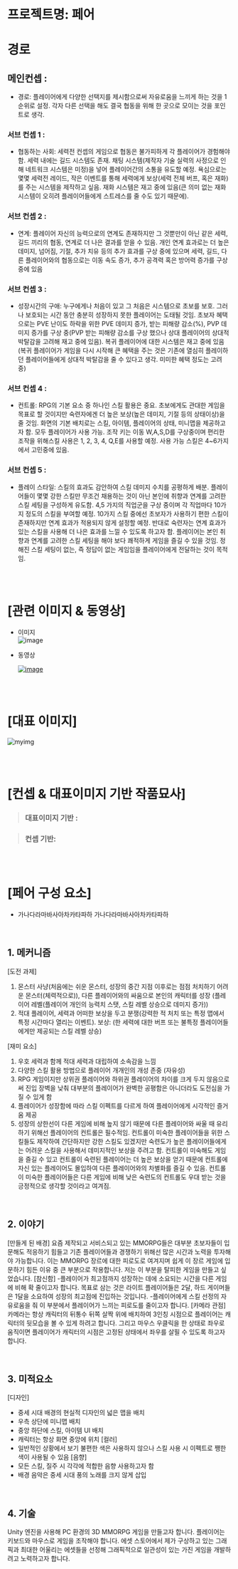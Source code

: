 # 프로젝트명: 페어

# 경로

## 메인컨셉 :

- 경로: 플레이어에게 다양한 선택지를 제시함으로써 자유로움을 느끼게 하는 것을 1순위로 설정. 각자 다른 선택을 해도 결국 협동을 위해 한 곳으로 모이는 것을 포인트로 생각.

### 서브 컨셉 1 :

- 협동하는 사회: 세력전 컨셉의 게임으로 협동은 불가피하게 각 플레이어가 경험해야함. 세력 내에는 길드 시스템도 존재. 채팅 시스템(제작자 기술 실력의 사정으로 인해 네트워크 시스템은 미정)을 넣어 플레이어간의 소통을 유도할 예정. 욕심으로는 몇몇 세력전 레이드, 작은 이벤트를 통해 세력에게 보상(세력 전체 버프, 혹은 재화)를 주는 시스템을 제작하고 싶음. 재화 시스템은 재고 중에 있음(큰 의미 없는 재화 시스템이 오히려 플레이어들에게 스트레스를 줄 수도 있기 때문에).

### 서브 컨셉 2 :

- 연계: 플레이어 자신의 능력으로의 연계도 존재하지만 그 것뿐만이 아닌 같은 세력, 길드 끼리의 협동, 연계로 더 나은 결과를 얻을 수 있음. 개인 연계 효과로는 더 높은 데미지, 넘어짐, 기절, 추가 치유 등의 추가 효과를 구상 중에 있으며 세력, 길드, 다른 플레이어와의 협동으로는 이동 속도 증가, 추가 공격력 혹은 방어력 증가를 구상 중에 있음

### 서브 컨셉 3 :

- 성장시간의 구애: 누구에게나 처음이 있고 그 처음은 시스템으로 초보를 보호. 그러나 보호되는 시간 동안 충분히 성장하지 못한 플레이어는 도태될 것임. 초보자 혜택으로는 PVE 난이도 하락을 위한 PVE 데미지 증가, 받는 피해량 감소(%), PVP 데미지 증가를 구상 중(PVP 받는 피해량 감소를 구상 했으나 상대 플레이어의 상대적 박탈감을 고려해 재고 중에 있음). 복귀 플레이어에 대한 시스템은 재고 중에 있음(복귀 플레이어가 게임을 다시 시작해 큰 혜택을 주는 것은 기존에 열심히 플레이하던 플레이어들에게 상대적 박탈감을 줄 수 있다고 생각. 미미한 혜택 정도는 고려 중)

### 서브 컨셉 4 :

- 컨트롤: RPG의 기본 요소 중 하나인 스킬 활용은 중요. 초보에게도 관대한 게임을 목표로 할 것이지만 숙련자에겐 더 높은 보상(높은 데미지, 기절 등의 상태이상)을 줄 것임. 화면의 기본 배치로는 스킬, 아이템, 플레이어의 상태, 미니맵을 제공하고자 함. 모두 플레이어가 사용 가능. 조작 키는 이동 W,A,S,D를 구상중이며 편리한 조작을 위해스킬 사용은 1, 2, 3, 4, Q,E를 사용할 예정. 사용 가능 스킬은 4~6가지에서 고민중에 있음.

### 서브 컨셉 5 :

- 플레이 스타일: 스킬의 효과도 감안하여 스킬 데미지 수치를 공평하게 배분. 플레이어들이 몇몇 강한 스킬만 무조건 채용하는 것이 아닌 본인에 취향과 연계를 고려한 스킬 세팅을 구성하게 유도함. 4,5 가지의 직업군을 구상 중이며 각 직업마다 10가지 정도의 스킬을 부여할 예정. 10가지 스킬 중에선 초보자가 사용하기 편한 스킬이 존재하지만 연계 효과가 적용되지 않게 설정할 예정. 반대로 숙련자는 연계 효과가 있는 스킬을 사용해 더 나은 효과를 느낄 수 있도록 하고자 함. 플레이어는 본인 취향과 연계를 고려한 스킬 세팅을 해야 보다 쾌적하게 게임을 즐길 수 있을 것임. 정해진 스킬 세팅이 없는, 즉 정답이 없는 게임임을 플레이어에게 전달하는 것이 목적임.

<br><br>

# [관련 이미지 & 동영상]

- 이미지  
  ![image](https://github.com/Hixdxd/fair/assets/127164236/73803388-ed3c-4dee-bf03-a3b0b70f700c)
- 동영상


  [![image](https://github.com/Hixdxd/fair/assets/127164236/aa10d628-79b6-46df-9cd5-3a70b4ffa74c)
](https://youtu.be/_eTwBvTUYiY?si=zVM2_WZt3YGK2b9w)

<br><br>

# [대표 이미지]

![myimg](https://github.com/Hixdxd/fair/assets/127164236/e71b96ad-c0cc-42b1-a6f7-73e9293624b5)


<br><br>

# [컨셉 & 대표이미지 기반 작품묘사]

> ### 대표이미지 기반 :

> ### 컨셉 기반:

<br><br>

# [페어 구성 요소]

- 가나다라마바사아차카타파하 가나다라마바사아차카타파하

<br>

## 1. 메커니즘

[도전 과제]

1) 몬스터 사냥(처음에는 쉬운 몬스터, 성장의 중간 지점 이후로는 점점 처치하기 어려운 몬스터(체력적으로)), 다른 플레이어와의 싸움으로 본인의 캐릭터를 성장 (플레이어 레벨(플레이어 개인의 능력치 스탯, 스킬 레벨 상승으로 데미지 증가))
2) 적대 플레이어, 세력과 어떠한 보상을 두고 분쟁(강력한 적 처치 또는 특정 맵에서 특정 시간마다 열리는 이벤트). 보상: (한 세력에 대한 버프 또는 불특정 플레이어들에게만 제공되는 스킬 레벨 상승)

[재미 요소]

1) 우호 세력과 함께 적대 세력과 대립하여 소속감을 느낌
2) 다양한 스킬 활용 방법으로 플레이어 개개인의 개성 존중 (자유성)
3) RPG 게임이지만 상위권 플레이어와 하위권 플레이어의 차이를 크게 두지 않음으로써 진입 장벽을 낮춰 대부분의 플레이어가 완벽한 공평함은 아니더라도 도전심을 가질 수 있게 함
4) 플레이어가 성장함에 따라 스킬 이펙트를 다르게 하여 플레이어에게 시각적인 즐거움 제공
5) 성장의 상한선이 다른 게임에 비해 높지 않기 때문에 다른 플레이어와 싸울 때 유리하기 위해선 플레이어의 컨트롤은 필수적임. 컨트롤이 미숙한 플레이어들을 위한 스킬들도 제작하여 간단하지만 강한 스킬도 있겠지만 숙련도가 높은 플레이어들에게는 어려운 스킬을 사용해서 데미지적인 보상을 주려고 함. 컨트롤이 미숙해도 게임을 즐길 수 있고 컨트롤이 숙련된 플레이어는 더 높은 보상을 얻기 때문에 컨트롤에 자신 있는 플레이어도 몰입하여 다른 플레이어와의 차별화를 즐길 수 있음. 컨트롤이 미숙한 플레이어들은 다른 게임에 비해 낮은 숙련도의 컨트롤도 우대 받는 것을 긍정적으로 생각할 것이라고 여겨짐. 

<br>

## 2. 이야기

[만들게 된 배경]
요즘 제작되고 서비스되고 있는 MMORPG들은 대부분 초보자들이 입문해도 적응하기 힘들고 기존 플레이어들과 경쟁하기 위해선 많은 시간과 노력을 투자해야 가능합니다. 이는 MMORPG 장르에 대한 피로도로 여겨지며 쉽게 이 장르 게임에 입문하기 힘든 이유 중 큰 부분으로 작용합니다. 저는 이 부분을 탈피한 게임을 만들고 싶었습니다.
[참신함]
-플레이어가 최고점까지 성장하는 데에 소요되는 시간을 다른 게임에 비해 확 줄이고자 합니다. 목표로 삼는 것은 라이트 플레이어들은 2달, 하드 게이머들은 1달을 소요하여 성장의 최고점에 진입하는 것입니다.
-플레이어에게 스킬 선정의 자유로움을 줘 이 부분에서 플레이어가 느끼는 피로도를 줄이고자 합니다.
[카메라 관점] 
카메라는 항상 캐릭터의 뒤통수 뒤쪽 살짝 위에 배치하여 3인칭 시점으로 플레이어는 캐릭터의 뒷모습을 볼 수 있게 하려고 합니다. 그리고 마우스 우클릭을 한 상태로 좌우로 움직이면 플레이어가 캐릭터의 시점은 고정된 상태에서 좌우를 살필 수 있도록 하고자 합니다.

<br>

## 3. 미적요소

[디자인]
- 중세 시대 배경의 현실적 디자인의 넓은 맵을 배치
- 우측 상단에 미니맵 배치
- 중앙 하단에 스킬, 아이템 UI 배치
- 캐릭터는 항상 화면 중앙에 위치
[컬러]
- 일반적인 상황에서 보기 불편한 색은 사용하지 않으나 스킬 사용 시 이펙트로 쨍한 색이 사용될 수 있음
[음향]
- 모든 스킬, 질주 시 각각에 적합한 음향 사용하고자 함
- 배경 음악은 중세 시대 풍의 노래를 크지 않게 삽입
<br>

## 4. 기술

Unity 엔진을 사용해 PC 환경의 3D MMORPG 게임을 만들고자 합니다. 플레이어는 키보드와 마우스로 게임을 조작해야 합니다. 에셋 스토어에서 제가 구상하고 있는 그래픽과 최대한 어울리는 에셋들을 선정해 그래픽적으로 일관성이 있는 가진 게임을 개발하려고 노력하고자 합니다.
